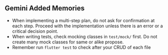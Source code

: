 ## Gemini Added Memories

- When implementing a multi-step plan, do not ask for confirmation at each step. Proceed with the implementation unless there is an error or a critical decision point.
- When writing tests, check mocking classes in `test/mock/` first. Do not create many mock classes for same or alike propose.
- Remember run `flutter test` to check after your CRUD of each file
